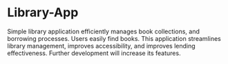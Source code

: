 # Library-App
Simple library application efficiently manages book collections, and borrowing processes. Users easily find books. This application streamlines library management, improves accessibility, and improves lending effectiveness. Further development will increase its features.
